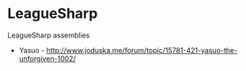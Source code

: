 LeagueSharp
===========

LeagueSharp assemblies

* Yasuo - http://www.joduska.me/forum/topic/15781-421-yasuo-the-unforgiven-1002/
